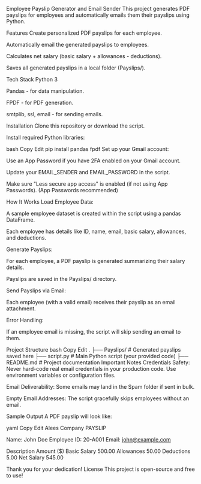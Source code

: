 Employee Payslip Generator and Email Sender
This project generates PDF payslips for employees and automatically emails them their payslips using Python.

Features
Create personalized PDF payslips for each employee.

Automatically email the generated payslips to employees.

Calculates net salary (basic salary + allowances - deductions).

Saves all generated payslips in a local folder (Payslips/).

Tech Stack
Python 3

Pandas - for data manipulation.

FPDF - for PDF generation.

smtplib, ssl, email - for sending emails.

Installation
Clone this repository or download the script.

Install required Python libraries:

bash
Copy
Edit
pip install pandas fpdf
Set up your Gmail account:

Use an App Password if you have 2FA enabled on your Gmail account.

Update your EMAIL_SENDER and EMAIL_PASSWORD in the script.

Make sure "Less secure app access" is enabled (if not using App Passwords). (App Passwords recommended)

How It Works
Load Employee Data:

A sample employee dataset is created within the script using a pandas DataFrame.

Each employee has details like ID, name, email, basic salary, allowances, and deductions.

Generate Payslips:

For each employee, a PDF payslip is generated summarizing their salary details.

Payslips are saved in the Payslips/ directory.

Send Payslips via Email:

Each employee (with a valid email) receives their payslip as an email attachment.

Error Handling:

If an employee email is missing, the script will skip sending an email to them.

Project Structure
bash
Copy
Edit
.
├── Payslips/               # Generated payslips saved here
├── script.py               # Main Python script (your provided code)
├── README.md               # Project documentation
Important Notes
Credentials Safety: Never hard-code real email credentials in your production code. Use environment variables or configuration files.

Email Deliverability: Some emails may land in the Spam folder if sent in bulk.

Empty Email Addresses: The script gracefully skips employees without an email.

Sample Output
A PDF payslip will look like:

yaml
Copy
Edit
Alees Company
PAYSLIP

Name: John Doe
Employee ID: 20-A001
Email: john@example.com

Description      Amount ($)
Basic Salary     500.00
Allowances       50.00
Deductions       5.00
Net Salary       545.00

Thank you for your dedication!
License
This project is open-source and free to use!
